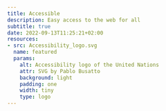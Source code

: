 ```yaml
---
title: Accessible
description: Easy access to the web for all
subtitle: true
date: 2022-09-13T11:25:21+02:00
resources:
- src: Accessibility_logo.svg
  name: featured
  params: 
    alt: Accessibility logo of the United Nations
    attr: SVG by Pablo Busatto
    background: light
    padding: one
    width: tiny
    type: logo
---
```

